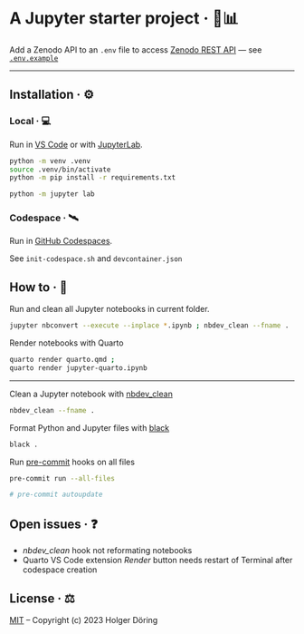 # A Jupyter starter project · 🚀📊
Add a Zenodo API to an `.env` file to access [Zenodo REST API](https://developers.zenodo.org/) — see [`.env.example`](.env.example)

---

## Installation · ⚙️

### Local · 💻

Run in [VS Code](https://code.visualstudio.com/docs/datascience/jupyter-notebooks) or with [JupyterLab](https://jupyterlab.readthedocs.io/en/latest/).

```sh
python -m venv .venv
source .venv/bin/activate
python -m pip install -r requirements.txt

python -m jupyter lab
```

### Codespace · 🛰️

Run in [GitHub Codespaces](https://docs.github.com/en/codespaces/overview).

See `init-codespace.sh` and `devcontainer.json`

## How to · 🤔

Run and clean all Jupyter notebooks in current folder.

```sh
jupyter nbconvert --execute --inplace *.ipynb ; nbdev_clean --fname .
```

Render notebooks with Quarto

```sh
quarto render quarto.qmd ;
quarto render jupyter-quarto.ipynb
```

---

Clean a Jupyter notebook with [nbdev_clean](https://nbdev.fast.ai/tutorials/git_friendly_jupyter.html)

```sh
nbdev_clean --fname .
```

Format Python and Jupyter files with [black](https://black.readthedocs.io/en/stable/usage_and_configuration/the_basics.html)

```sh
black .
```

Run [pre-commit](https://pre-commit.com/#usage) hooks on all files

```sh
pre-commit run --all-files

# pre-commit autoupdate
```

## Open issues · ❓

- _nbdev_clean_ hook not reformating notebooks
- Quarto VS Code extension _Render_ button needs restart of Terminal after codespace creation

## License · ⚖️

[MIT](https://choosealicense.com/licenses/mit/) – Copyright (c) 2023 Holger Döring
